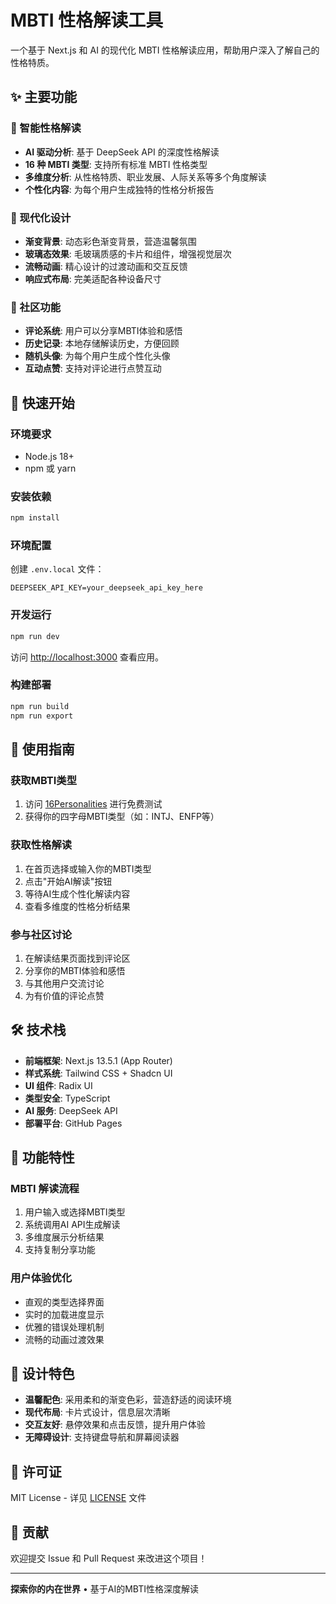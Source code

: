 # MBTI 性格解读工具

一个基于 Next.js 和 AI 的现代化 MBTI 性格解读应用，帮助用户深入了解自己的性格特质。

## ✨ 主要功能

### 🧠 智能性格解读
- **AI 驱动分析**: 基于 DeepSeek API 的深度性格解读
- **16 种 MBTI 类型**: 支持所有标准 MBTI 性格类型
- **多维度分析**: 从性格特质、职业发展、人际关系等多个角度解读
- **个性化内容**: 为每个用户生成独特的性格分析报告

### 🎨 现代化设计
- **渐变背景**: 动态彩色渐变背景，营造温馨氛围
- **玻璃态效果**: 毛玻璃质感的卡片和组件，增强视觉层次
- **流畅动画**: 精心设计的过渡动画和交互反馈
- **响应式布局**: 完美适配各种设备尺寸

### 💬 社区功能
- **评论系统**: 用户可以分享MBTI体验和感悟
- **历史记录**: 本地存储解读历史，方便回顾
- **随机头像**: 为每个用户生成个性化头像
- **互动点赞**: 支持对评论进行点赞互动

## 🚀 快速开始

### 环境要求
- Node.js 18+
- npm 或 yarn

### 安装依赖
```bash
npm install
```

### 环境配置
创建 `.env.local` 文件：
```env
DEEPSEEK_API_KEY=your_deepseek_api_key_here
```

### 开发运行
```bash
npm run dev
```

访问 [http://localhost:3000](http://localhost:3000) 查看应用。

### 构建部署
```bash
npm run build
npm run export
```

## 🎯 使用指南

### 获取MBTI类型
1. 访问 [16Personalities](https://www.16personalities.com/ch) 进行免费测试
2. 获得你的四字母MBTI类型（如：INTJ、ENFP等）

### 获取性格解读
1. 在首页选择或输入你的MBTI类型
2. 点击"开始AI解读"按钮
3. 等待AI生成个性化解读内容
4. 查看多维度的性格分析结果

### 参与社区讨论
1. 在解读结果页面找到评论区
2. 分享你的MBTI体验和感悟
3. 与其他用户交流讨论
4. 为有价值的评论点赞

## 🛠 技术栈
- **前端框架**: Next.js 13.5.1 (App Router)
- **样式系统**: Tailwind CSS + Shadcn UI
- **UI 组件**: Radix UI
- **类型安全**: TypeScript
- **AI 服务**: DeepSeek API
- **部署平台**: GitHub Pages

## 📱 功能特性

### MBTI 解读流程
1. 用户输入或选择MBTI类型
2. 系统调用AI API生成解读
3. 多维度展示分析结果
4. 支持复制分享功能

### 用户体验优化
- 直观的类型选择界面
- 实时的加载进度显示
- 优雅的错误处理机制
- 流畅的动画过渡效果

## 🌟 设计特色

- **温馨配色**: 采用柔和的渐变色彩，营造舒适的阅读环境
- **现代布局**: 卡片式设计，信息层次清晰
- **交互友好**: 悬停效果和点击反馈，提升用户体验
- **无障碍设计**: 支持键盘导航和屏幕阅读器

## 📄 许可证

MIT License - 详见 [LICENSE](LICENSE) 文件

## 🤝 贡献

欢迎提交 Issue 和 Pull Request 来改进这个项目！

---

**探索你的内在世界** • 基于AI的MBTI性格深度解读 